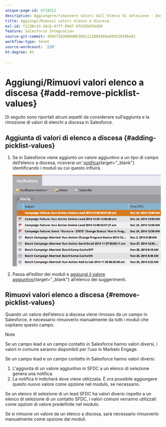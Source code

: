 ```yaml
---
unique-page-id: 4719312
description: Aggiungere/rimuovere valori dall’elenco di selezione - Documentazione di Marketo - Documentazione del prodotto
title: Aggiungi/Rimuovi valori elenco a discesa
exl-id: f1230c43-10cb-47ff-89d7-9f835b034db0
feature: Salesforce Integration
source-git-commit: 4045f262889d06304111288d30da893529396e81
workflow-type: tm+mt
source-wordcount: '228'
ht-degree: 0%

---
```


# Aggiungi/Rimuovi valori elenco a discesa {#add-remove-picklist-values}

Di seguito sono riportati alcuni aspetti da considerare sull’aggiunta e la rimozione di valori di elenchi a discesa in Salesforce.

## Aggiunta di valori di elenco a discesa {#adding-picklist-values}

1. Se in Salesforce viene aggiunto un valore aggiuntivo a un tipo di campo dell’elenco a discesa, riceverai un’ [notifica](/help/marketo/product-docs/core-marketo-concepts/miscellaneous/understanding-notifications.md){target="_blank"} identificando i moduli su cui questo influirà.

   ![](assets/image2015-1-21-14-3a4-3a7.png)

1. Passa all’editor dei moduli e [aggiungi il valore aggiuntivo](/help/marketo/product-docs/demand-generation/forms/form-actions/add-a-country-picklist-to-your-form.md){target="_blank"} all’elenco dei suggerimenti.

## Rimuovi valori elenco a discesa {#remove-picklist-values}

Quando un valore dell’elenco a discesa viene rimosso da un campo in Salesforce, è necessario rimuoverlo manualmente da tutti i moduli che ospitano questo campo.

>[!NOTE]
>
>Se un campo lead e un campo contatto in Salesforce hanno valori diversi, i valori in comune saranno disponibili per l’uso in Marketo Engage.

Se un campo lead e un campo contatto in Salesforce hanno valori diversi:

1. L&#39;aggiunta di un valore aggiuntivo in SFDC a un elenco di selezione genera una notifica.
1. La notifica ti indicherà dove viene utilizzata. È ora possibile aggiungere questo nuovo valore come opzione nel modulo, se necessario.

Se un elenco di selezione di un lead SFDC ha valori diversi rispetto a un elenco di selezione di un contatto SFDC, i valori comuni verranno utilizzati come opzioni di valore predefinite nel modulo.

Se si rimuove un valore da un elenco a discesa, sarà necessario rimuoverlo manualmente come opzione dai moduli.
